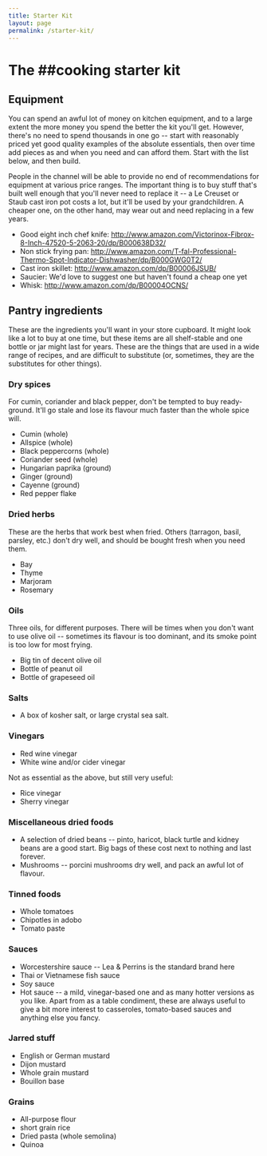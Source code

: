 ```yaml
---
title: Starter Kit
layout: page
permalink: /starter-kit/
---
```

# The ##cooking starter kit


## Equipment

You can spend an awful lot of money on kitchen equipment, and to a large extent
the more money you spend the better the kit you'll get. However, there's no need
to spend thousands in one go -- start with reasonably priced yet good quality
examples of the absolute essentials, then over time add pieces as and when you
need and can afford them. Start with the list below, and then build.

People in the channel will be able to provide no end of recommendations for
equipment at various price ranges. The important thing is to buy stuff that's
built well enough that you'll never need to replace it -- a Le Creuset or Staub
cast iron pot costs a lot, but it'll be used by your grandchildren. A cheaper
one, on the other hand, may wear out and need replacing in a few years.

 * Good eight inch chef knife: http://www.amazon.com/Victorinox-Fibrox-8-Inch-47520-5-2063-20/dp/B000638D32/
 * Non stick frying pan: http://www.amazon.com/T-fal-Professional-Thermo-Spot-Indicator-Dishwasher/dp/B000GWG0T2/
 * Cast iron skillet: http://www.amazon.com/dp/B00006JSUB/
 * Saucier:  We'd love to suggest one but haven't found a cheap one yet
 * Whisk: http://www.amazon.com/dp/B00004OCNS/


## Pantry ingredients

These are the ingredients you'll want in your store cupboard. It might look like
a lot to buy at one time, but these items are all shelf-stable and one bottle or
jar might last for years. These are the things that are used in a wide range of
recipes, and are difficult to substitute (or, sometimes, they are the
substitutes for other things).

### Dry spices

For cumin, coriander and black pepper, don't be tempted to buy ready-ground.
It'll go stale and lose its flavour much faster than the whole spice will.

 * Cumin (whole)
 * Allspice (whole)
 * Black peppercorns (whole)
 * Coriander seed (whole)
 * Hungarian paprika (ground)
 * Ginger (ground)
 * Cayenne (ground)
 * Red pepper flake

### Dried herbs

These are the herbs that work best when fried. Others (tarragon, basil, parsley,
etc.) don't dry well, and should be bought fresh when you need them.

 * Bay
 * Thyme
 * Marjoram
 * Rosemary

### Oils

Three oils, for different purposes. There will be times when you don't want to
use olive oil -- sometimes its flavour is too dominant, and its smoke point is
too low for most frying.

 * Big tin of decent olive oil
 * Bottle of peanut oil
 * Bottle of grapeseed oil

### Salts

 * A box of kosher salt, or large crystal sea salt.

### Vinegars

 * Red wine vinegar
 * White wine and/or cider vinegar

Not as essential as the above, but still very useful:
 * Rice vinegar
 * Sherry vinegar


### Miscellaneous dried foods

 * A selection of dried beans -- pinto, haricot, black turtle and kidney beans
   are a good start. Big bags of these cost next to nothing and last forever.
 * Mushrooms -- porcini mushrooms dry well, and pack an awful lot of flavour.

### Tinned foods

 * Whole tomatoes
 * Chipotles in adobo
 * Tomato paste

### Sauces

 * Worcestershire sauce -- Lea & Perrins is the standard brand here
 * Thai or Vietnamese fish sauce
 * Soy sauce
 * Hot sauce -- a mild, vinegar-based one and as many hotter versions as you
   like. Apart from as a table condiment, these are always useful to give a bit
   more interest to casseroles, tomato-based sauces and anything else you fancy.

### Jarred stuff
 * English or German mustard
 * Dijon mustard
 * Whole grain mustard
 * Bouillon base
 
### Grains
 * All-purpose flour
 * short grain rice
 * Dried pasta (whole semolina)
 * Quinoa

